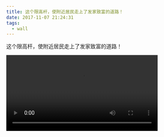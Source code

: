 ```yaml
---
title: 这个限高杆，使附近居民走上了发家致富的道路！
date: 2017-11-07 21:24:31
tags:
  - wall
---
```

这个限高杆，使附近居民走上了发家致富的道路！
<!-- more -->

<video controls="controls" src="http://gslb.miaopai.com/stream/6OJ7JUax0fWA6QyXayJo-Q623jNVV0dOFMP4sQ__.mp4?ssig=220da9771c27ec4e43c99a44f6fa9668&time_stamp=1510023654846&cookie_id=2ddc0fa669883e2f7272d05694b314c3&vend=1&os=1&partner=1&platform=2&cookie_id=2ddc0fa669883e2f7272d05694b314c3&refer=miaopai&scid=6OJ7JUax0fWA6QyXayJo-Q623jNVV0dOFMP4sQ__" width="80%"></video>
